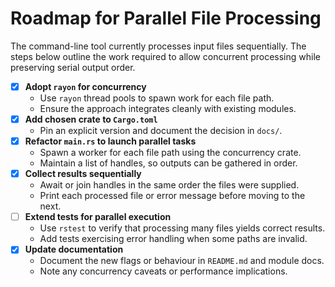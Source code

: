 # Roadmap for Parallel File Processing

The command-line tool currently processes input files sequentially. The steps
below outline the work required to allow concurrent processing while preserving
serial output order.

- [x] **Adopt `rayon` for concurrency**
  - Use `rayon` thread pools to spawn work for each file path.
  - Ensure the approach integrates cleanly with existing modules.
- [x] **Add chosen crate to `Cargo.toml`**
  - Pin an explicit version and document the decision in `docs/`.
- [x] **Refactor `main.rs` to launch parallel tasks**
  - Spawn a worker for each file path using the concurrency crate.
  - Maintain a list of handles, so outputs can be gathered in order.
- [x] **Collect results sequentially**
  - Await or join handles in the same order the files were supplied.
  - Print each processed file or error message before moving to the next.
- [ ] **Extend tests for parallel execution**
  - Use `rstest` to verify that processing many files yields correct results.
  - Add tests exercising error handling when some paths are invalid.
- [x] **Update documentation**
  - Document the new flags or behaviour in `README.md` and module docs.
  - Note any concurrency caveats or performance implications.
